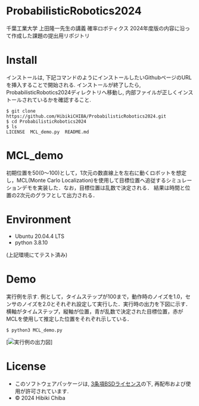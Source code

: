 # ProbabilisticRobotics2024

千葉工業大学 上田隆一先生の講義 確率ロボティクス 2024年度版の内容に沿って作成した課題の提出用リポジトリ

# Install
インストールは, 下記コマンドのようにインストールしたいGithubページのURLを挿入することで開始される. インストールが終了したら, ProbabilisticRobotics2024ディレクトリへ移動し, 内部ファイルが正しくインストールされているかを確認すること. 
```
$ git clone https://github.com/HibikiCHIBA/ProbabilisticRobotics2024.git
$ cd ProbabilisticRobotics2024
$ ls
LICENSE  MCL_demo.py  README.md
```

# MCL_demo
初期位置を50(0〜100)として，1次元の数直線上を左右に動くロボットを想定し，MCL(Monte Carlo Localization)を使用して目標位置へ追従するシミュレーションデモを実装した．なお，目標位置は乱数で決定される． 結果は時間と位置の2次元のグラフとして出力される．

# Environment
* Ubuntu 20.04.4 LTS
* python 3.8.10

(上記環境にてテスト済み)


# Demo
実行例を示す. 例として，タイムステップが100まで，動作時のノイズを1.0，センサのノイズを2.0とそれぞれ設定して実行した．実行時の出力を下図に示す．横軸がタイムステップ，縦軸が位置，青が乱数で決定された目標位置，赤がMCLを使用して推定した位置をそれぞれ示している．
```
$ python3 MCL_demo.py
```

[![実行例の出力図](/example.png "実行時に出力される図例")]

# License
* このソフトウェアパッケージは, [3条項BSDライセンス](https://opensource.org/license/bsd-3-clause/)の下, 再配布および使用が許可されています. 
* © 2024 Hibiki Chiba
